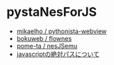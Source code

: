 # pystaNesForJS

- [mikaelho / pythonista-webview](https://github.com/mikaelho/pythonista-webview)
- [bokuweb / flownes](https://github.com/bokuweb/flownes)
- [pome-ta / nesJSemu](https://github.com/pome-ta/nesJSemu)
- [javascriptの絶対パスについて](https://teratail.com/questions/69705)
